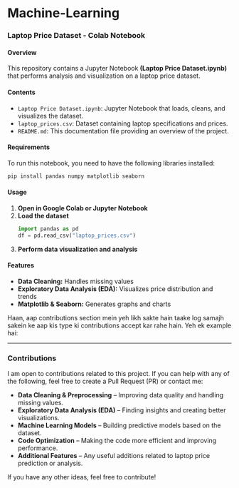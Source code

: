 # Machine-Learning

### **Laptop Price Dataset - Colab Notebook**  

#### **Overview**  
This repository contains a Jupyter Notebook **(Laptop Price Dataset.ipynb)** that performs analysis and visualization on a laptop price dataset.  

#### **Contents**  
- `Laptop Price Dataset.ipynb`: Jupyter Notebook that loads, cleans, and visualizes the dataset.  
- `laptop_prices.csv`: Dataset containing laptop specifications and prices.  
- `README.md`: This documentation file providing an overview of the project.  

#### **Requirements**  
To run this notebook, you need to have the following libraries installed:  
```bash
pip install pandas numpy matplotlib seaborn
```  

#### **Usage**  
1. **Open in Google Colab or Jupyter Notebook**  
2. **Load the dataset**  
   ```python
   import pandas as pd
   df = pd.read_csv("laptop_prices.csv")
   ```  
3. **Perform data visualization and analysis**  

#### **Features**  
- **Data Cleaning:** Handles missing values  
- **Exploratory Data Analysis (EDA):** Visualizes price distribution and trends  
- **Matplotlib & Seaborn:** Generates graphs and charts  

Haan, aap contributions section mein yeh likh sakte hain taake log samajh sakein ke aap kis type ki contributions accept kar rahe hain. Yeh ek example hai:  

---

### **Contributions**  
I am open to contributions related to this project. If you can help with any of the following, feel free to create a Pull Request (PR) or contact me:  

- **Data Cleaning & Preprocessing** – Improving data quality and handling missing values.  
- **Exploratory Data Analysis (EDA)** – Finding insights and creating better visualizations.  
- **Machine Learning Models** – Building predictive models based on the dataset.  
- **Code Optimization** – Making the code more efficient and improving performance.  
- **Additional Features** – Any useful additions related to laptop price prediction or analysis.  

If you have any other ideas, feel free to contribute!
